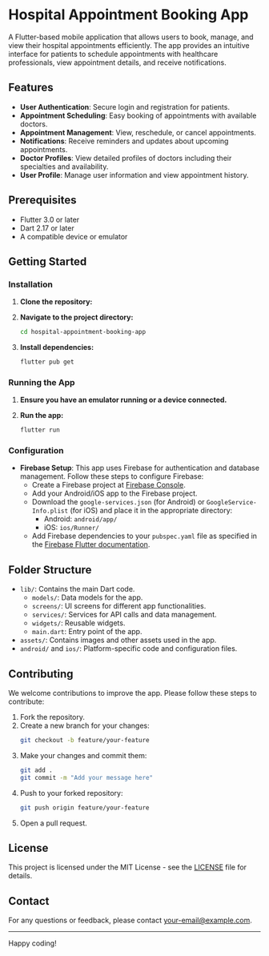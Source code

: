 

# Hospital Appointment Booking App

A Flutter-based mobile application that allows users to book, manage, and view their hospital appointments efficiently. The app provides an intuitive interface for patients to schedule appointments with healthcare professionals, view appointment details, and receive notifications.

## Features

- **User Authentication**: Secure login and registration for patients.
- **Appointment Scheduling**: Easy booking of appointments with available doctors.
- **Appointment Management**: View, reschedule, or cancel appointments.
- **Notifications**: Receive reminders and updates about upcoming appointments.
- **Doctor Profiles**: View detailed profiles of doctors including their specialties and availability.
- **User Profile**: Manage user information and view appointment history.

## Prerequisites

- Flutter 3.0 or later
- Dart 2.17 or later
- A compatible device or emulator

## Getting Started

### Installation

1. **Clone the repository:**


2. **Navigate to the project directory:**

   ```bash
   cd hospital-appointment-booking-app
   ```

3. **Install dependencies:**

   ```bash
   flutter pub get
   ```

### Running the App

1. **Ensure you have an emulator running or a device connected.**

2. **Run the app:**

   ```bash
   flutter run
   ```

### Configuration

- **Firebase Setup**: This app uses Firebase for authentication and database management. Follow these steps to configure Firebase:
  - Create a Firebase project at [Firebase Console](https://console.firebase.google.com/).
  - Add your Android/iOS app to the Firebase project.
  - Download the `google-services.json` (for Android) or `GoogleService-Info.plist` (for iOS) and place it in the appropriate directory:
    - Android: `android/app/`
    - iOS: `ios/Runner/`
  - Add Firebase dependencies to your `pubspec.yaml` file as specified in the [Firebase Flutter documentation](https://firebase.flutter.dev/docs/overview).

## Folder Structure

- `lib/`: Contains the main Dart code.
  - `models/`: Data models for the app.
  - `screens/`: UI screens for different app functionalities.
  - `services/`: Services for API calls and data management.
  - `widgets/`: Reusable widgets.
  - `main.dart`: Entry point of the app.
- `assets/`: Contains images and other assets used in the app.
- `android/` and `ios/`: Platform-specific code and configuration files.

## Contributing

We welcome contributions to improve the app. Please follow these steps to contribute:

1. Fork the repository.
2. Create a new branch for your changes:
   ```bash
   git checkout -b feature/your-feature
   ```
3. Make your changes and commit them:
   ```bash
   git add .
   git commit -m "Add your message here"
   ```
4. Push to your forked repository:
   ```bash
   git push origin feature/your-feature
   ```
5. Open a pull request.

## License

This project is licensed under the MIT License - see the [LICENSE](LICENSE) file for details.

## Contact

For any questions or feedback, please contact [your-email@example.com](mailto:developersolvis@gmail.com).

---

Happy coding!

